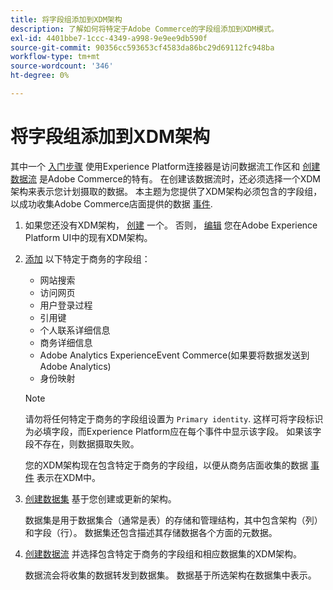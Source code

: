 ```yaml
---
title: 将字段组添加到XDM架构
description: 了解如何将特定于Adobe Commerce的字段组添加到XDM模式。
exl-id: 4401bbe7-1ccc-4349-a998-9e9ee9db590f
source-git-commit: 90356cc593653cf4583da86bc29d69112fc948ba
workflow-type: tm+mt
source-wordcount: '346'
ht-degree: 0%

---
```


# 将字段组添加到XDM架构

其中一个 [入门步骤](overview.md#onboarding-steps) 使用Experience Platform连接器是访问数据流工作区和 [创建数据流](https://experienceleague.adobe.com/docs/experience-platform/edge/datastreams/overview.html) 是Adobe Commerce的特有。 在创建该数据流时，还必须选择一个XDM架构来表示您计划摄取的数据。 本主题为您提供了XDM架构必须包含的字段组，以成功收集Adobe Commerce店面提供的数据 [事件](events.md).

1. 如果您还没有XDM架构， [创建](https://experienceleague.adobe.com/docs/experience-platform/xdm/ui/resources/schemas.html#create) 一个。 否则， [编辑](https://experienceleague.adobe.com/docs/experience-platform/xdm/ui/resources/schemas.html#edit) 您在Adobe Experience Platform UI中的现有XDM架构。

1. [添加](https://experienceleague.adobe.com/docs/experience-platform/xdm/ui/resources/schemas.html#add-field-groups) 以下特定于商务的字段组：

   - 网站搜索
   - 访问网页
   - 用户登录过程
   - 引用键
   - 个人联系详细信息
   - 商务详细信息
   - Adobe Analytics ExperienceEvent Commerce(如果要将数据发送到Adobe Analytics)
   - 身份映射

   >[!NOTE]
   >
   > 请勿将任何特定于商务的字段组设置为 `Primary identity`. 这样可将字段标识为必填字段，而Experience Platform应在每个事件中显示该字段。 如果该字段不存在，则数据摄取失败。

   您的XDM架构现在包含特定于商务的字段组，以便从商务店面收集的数据 [事件](events.md) 表示在XDM中。

1. [创建数据集](https://experienceleague.adobe.com/docs/platform-learn/implement-mobile-sdk/experience-cloud/platform.html#create-a-dataset) 基于您创建或更新的架构。

   数据集是用于数据集合（通常是表）的存储和管理结构，其中包含架构（列）和字段（行）。 数据集还包含描述其存储数据各个方面的元数据。

1. [创建数据流](https://experienceleague.adobe.com/docs/experience-platform/edge/datastreams/overview.html) 并选择包含特定于商务的字段组和相应数据集的XDM架构。

   数据流会将收集的数据转发到数据集。 数据基于所选架构在数据集中表示。
